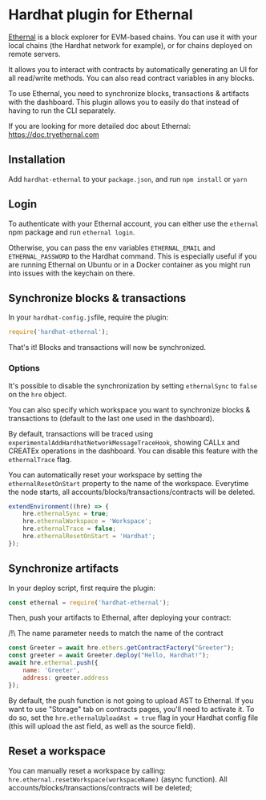 # Hardhat plugin for Ethernal

[Ethernal](https://www.tryethernal.com) is a block explorer for EVM-based chains. You can use it with your local chains (the Hardhat network for example), or for chains deployed on remote servers.

It allows you to interact with contracts by automatically generating an UI for all read/write methods. You can also read contract variables in any blocks.

To use Ethernal, you need to synchronize blocks, transactions & artifacts with the dashboard. This plugin allows you to easily do that instead of having to run the CLI separately.

If you are looking for more detailed doc about Ethernal: https://doc.tryethernal.com

## Installation

Add ```hardhat-ethernal``` to your ```package.json```, and run ```npm install``` or ```yarn```

## Login

To authenticate with your Ethernal account, you can either use the ```ethernal``` npm package and run ```ethernal login```.

Otherwise, you can pass the env variables ```ETHERNAL_EMAIL``` and ```ETHERNAL_PASSWORD``` to the Hardhat command. This is especially useful if you are running Ethernal on Ubuntu or in a Docker container as you might run into issues with the keychain on there.

## Synchronize blocks & transactions

In your ```hardhat-config.js```file, require the plugin:
```js
require('hardhat-ethernal');
````

That's it! Blocks and transactions will now be synchronized.

### Options

It's possible to disable the synchronization by setting ```ethernalSync``` to ```false``` on the ```hre``` object.

You can also specify which workspace you want to synchronize blocks & transactions to (default to the last one used in the dashboard).

By default, transactions will be traced using ```experimentalAddHardhatNetworkMessageTraceHook```, showing CALLx and CREATEx operations in the dashboard.
You can disable this feature with the ```ethernalTrace``` flag.

You can automatically reset your workspace by setting the `ethernalResetOnStart` property to the name of the workspace. Everytime the node starts, all accounts/blocks/transactions/contracts will be deleted.
```js
extendEnvironment((hre) => {
    hre.ethernalSync = true;
    hre.ethernalWorkspace = 'Workspace';
    hre.ethernalTrace = false;
    hre.ethernalResetOnStart = 'Hardhat';
});
```

## Synchronize artifacts

In your deploy script, first require the plugin:
```js
const ethernal = require('hardhat-ethernal');
```
Then, push your artifacts to Ethernal, after deploying your contract:

/!\ The name parameter needs to match the name of the contract
```js
const Greeter = await hre.ethers.getContractFactory("Greeter");
const greeter = await Greeter.deploy("Hello, Hardhat!");
await hre.ethernal.push({
    name: 'Greeter',
    address: greeter.address
});
```

By default, the push function is not going to upload AST to Ethernal. If you want to use "Storage" tab on contracts pages, you'll need to activate it. To do so, set the ```hre.ethernalUploadAst = true``` flag in your Hardhat config file (this will upload the ast field, as well as the source field).

## Reset a workspace

You can manually reset a workspace by calling: `hre.ethernal.resetWorkspace(workspaceName)` (async function). All accounts/blocks/transactions/contracts will be deleted;
